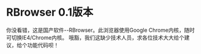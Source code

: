 # RBrowser 0.1版本
你没看错，这是国产软件--RBrowser。此浏览器使用Google Chrome内核，随时可切换IE4/Chrome内核。
哦豁，我们这缺少技术人员，求各位技术大大给个建议，给个功能代码呗！
